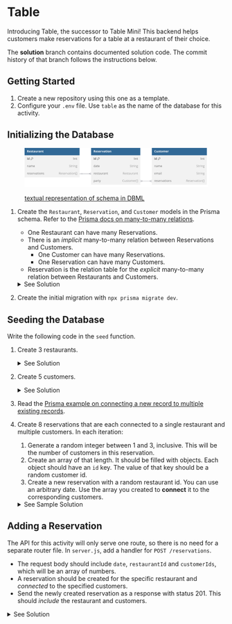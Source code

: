 # Table

Introducing Table, the successor to Table Mini! This backend helps customers make reservations for a table at a restaurant of their choice.

The **solution** branch contains documented solution code. The commit history of that branch follows the instructions below.

## Getting Started

1. Create a new repository using this one as a template.
2. Configure your `.env` file. Use `table` as the name of the database for this activity.

## Initializing the Database

<figure>

![Visualized schema. The textual representation in DBML is linked below.](/docs/schema.svg)

<figcaption>

[textual representation of schema in DBML](/docs/schema.dbml)

</figcaption>
</figure>

1. Create the `Restaurant`, `Reservation`, and `Customer` models in the Prisma schema. Refer to the [Prisma docs on many-to-many relations](https://www.prisma.io/docs/orm/prisma-schema/data-model/relations/many-to-many-relations).

   - One Restaurant can have many Reservations.
   - There is an _implicit_ many-to-many relation between Reservations and Customers.
     - One Customer can have many Reservations.
     - One Reservation can have many Customers.
   - Reservation is the relation table for the _explicit_ many-to-many relation between Restaurants and Customers.

   <details>
   <summary>See Solution</summary>

   ```prisma
    model Restaurant {
      id           Int           @id @default(autoincrement())
      name         String
      reservations Reservation[]
    }

    model Reservation {
      id    Int @id @default(autoincrement())
      date  String

      restaurant   Restaurant @relation(fields: [restaurantId], references: [id])
      restaurantId Int

      party Customer[]
    }

    model Customer {
      id    Int    @id @default(autoincrement())
      name  String
      email String

      reservations Reservation[]
    }
   ```

   </details>

2. Create the initial migration with `npx prisma migrate dev`.

## Seeding the Database

Write the following code in the `seed` function.

1.  Create 3 restaurants.
    <details>
    <summary>See Solution</summary>

    ```js
    const restaurants = Array.from({ length: numRestaurants }, (_, i) => ({
      name: `Restaurant ${i + 1}`,
    }));
    await prisma.restaurant.createMany({ data: restaurants });
    ```

      </details>

2.  Create 5 customers.

     <details>
     <summary>See Solution</summary>

    ```js
    const customers = Array.from({ length: numCustomers }, (_, i) => ({
      name: `Customer ${i + 1}`,
      email: `customer${i + 1}@foo.bar`,
    }));
    await prisma.customer.createMany({ data: customers });
    ```

       </details>

3.  Read the [Prisma example on connecting a new record to multiple existing records](https://www.prisma.io/docs/orm/prisma-client/queries/relation-queries#connect-multiple-records).
4.  Create 8 reservations that are each connected to a single restaurant and multiple customers. In each iteration:

    1. Generate a random integer between 1 and 3, inclusive. This will be the number of customers in this reservation.
    2. Create an array of that length. It should be filled with objects. Each object should have an `id` key. The value of that key should be a random customer id.
    3. Create a new reservation with a random restaurant id. You can use an arbitrary date. Use the array you created to **connect** it to the corresponding customers.
    <details>
       <summary>See Sample Solution</summary>

    ```js
    for (let i = 0; i < numReservations; i++) {
      // Size of party randomly in [1,3]
      const partySize = 1 + Math.floor(Math.random() * 3);

      // Create array of objects w/ random customer ids
      const party = Array.from({ length: partySize }, () => ({
        id: 1 + Math.floor(Math.random() * numCustomers),
      }));

      // Create a new reservation w/ random id and connect to customers in party
      await prisma.reservation.create({
        data: {
          date: new Date().toDateString(),
          restaurantId: 1 + Math.floor(Math.random() * numRestaurants),
          party: { connect: party },
        },
      });
    }
    ```

    </details>

## Adding a Reservation

The API for this activity will only serve one route, so there is no need for a separate router file. In `server.js`, add a handler for `POST /reservations`.

- The request body should include `date`, `restaurantId` and `customerIds`, which will be an array of numbers.
- A reservation should be created for the specific restaurant and _connected_ to the specified customers.
- Send the newly created reservation as a response with status 201. This should _include_ the restaurant and customers.

<details>
<summary>See Solution</summary>

```js
const prisma = require("./prisma");
app.post("/reservations", async (req, res, next) => {
  try {
    const { date, restaurantId, customerIds } = req.body;

    // Converts array of ids into shape needed for `connect`
    const party = customerIds.map((id) => ({ id: +id }));

    const reservation = await prisma.reservation.create({
      data: {
        date,
        restaurantId: +restaurantId,
        party: { connect: party },
      },
      include: {
        restaurant: true,
        party: true,
      },
    });
    res.status(201).json(reservation);
  } catch (e) {
    next(e);
  }
});
```

</details>
